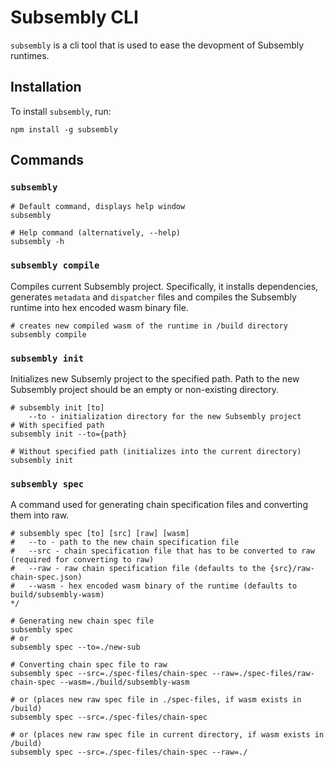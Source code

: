 # Subsembly CLI

`subsembly` is a cli tool that is used to ease the devopment of Subsembly runtimes.

## Installation

To install `subsembly`, run:

`npm install -g subsembly`

## Commands

### `subsembly`

```
# Default command, displays help window
subsembly 

# Help command (alternatively, --help)
subsembly -h
```

### `subsembly compile`
Compiles current Subsembly project. Specifically, it installs dependencies, generates `metadata` and `dispatcher` files and compiles the Subsembly runtime into hex encoded wasm binary file.

```
# creates new compiled wasm of the runtime in /build directory
subsembly compile
```

### `subsembly init`  
  
Initializes new Subsemly project to the specified path. Path to the new Subsembly project should be an empty or non-existing directory.

```
# subsembly init [to]
    --to - initialization directory for the new Subsembly project
# With specified path
subsembly init --to={path}

# Without specified path (initializes into the current directory)
subsembly init
```

### `subsembly spec`

A command used for generating chain specification files and converting them into raw.

```
# subsembly spec [to] [src] [raw] [wasm]
#   --to - path to the new chain specification file
#   --src - chain specification file that has to be converted to raw (required for converting to raw)
#   --raw - raw chain specification file (defaults to the {src}/raw-chain-spec.json)
#   --wasm - hex encoded wasm binary of the runtime (defaults to build/subsembly-wasm)
*/

# Generating new chain spec file
subsembly spec
# or
subsembly spec --to=./new-sub

# Converting chain spec file to raw
subsembly spec --src=./spec-files/chain-spec --raw=./spec-files/raw-chain-spec --wasm=./build/subsembly-wasm

# or (places new raw spec file in ./spec-files, if wasm exists in /build)
subsembly spec --src=./spec-files/chain-spec

# or (places new raw spec file in current directory, if wasm exists in /build)
subsembly spec --src=./spec-files/chain-spec --raw=./
```

